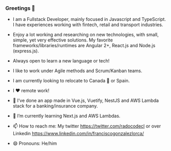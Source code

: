 ### Greetings 👋

- I am a Fullstack Developer, mainly focused in Javascript and TypeScript. I have experiences working with fintech, retail and transport industries.

- Enjoy a lot working and researching on new technologies, with small, simple, yet very effective solutions. My favorite frameworks/libraries/runtimes are Angular 2+, React.js and Node.js (express.js).

- Always open to learn a new language or tech!

- I like to work under Agile methods and Scrum/Kanban teams.

- I am currently looking to relocate to Canada 🍁 or Spain.
- I ♥ remote work!

- 🔭 I’ve done an app made in Vue.js, Vuetify, NestJS and AWS Lambda stack for a banking/insurance company.
- 🌱 I’m currently learning Next.js and AWS Lambdas.
- 📫 How to reach me: My twitter https://twitter.com/radocodecl or over Linkedin https://www.linkedin.com/in/franciscogonzalezlorca/
- 😄 Pronouns: He/him
